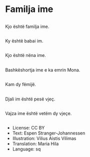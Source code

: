 # Familja ime

##
Kjo është familja ime.

##
Ky është babai im.

##
Kjo është nëna ime.

##
Bashkëshortja ime e ka emrin Mona.

##
Kam dy fëmijë.

##
Djali im është pesë vjeç.

##
Vajza ime është vetëm dy vjeçe.

##
* License: CC BY
* Text: Espen Stranger-Johannessen
* Illustration: Vilius Aistis Vilimas
* Translation: Maria Hila
* Language: sq
